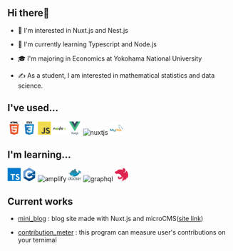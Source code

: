 ## Hi there👋

- 🧐 I'm interested in Nuxt.js and Nest.js

- 🌱 I'm currently learning Typescript and Node.js

- 🎓 I'm majoring in Economics at Yokohama National University

- ✍️ As a student, I am interested in mathematical statistics and data science.

## I've used...

<img src="https://raw.githubusercontent.com/devicons/devicon/master/icons/html5/html5-original-wordmark.svg" alt="html5" width="30" height="30"/>
<img src="https://raw.githubusercontent.com/devicons/devicon/master/icons/css3/css3-original-wordmark.svg" alt="css3" width="30" height="30"/>
<img src="https://raw.githubusercontent.com/devicons/devicon/master/icons/javascript/javascript-original.svg" alt="javascript" width="30" height="30"/>
<img src="https://raw.githubusercontent.com/devicons/devicon/master/icons/nodejs/nodejs-original-wordmark.svg" alt="nodejs" width="30" height="30"/>
<img src="https://raw.githubusercontent.com/devicons/devicon/master/icons/vuejs/vuejs-original-wordmark.svg" alt="vuejs" width="30" height="30"/>
<img src="https://www.vectorlogo.zone/logos/nuxtjs/nuxtjs-icon.svg" alt="nuxtjs" width="30" height="30"/>
<img src="https://raw.githubusercontent.com/devicons/devicon/master/icons/mysql/mysql-original-wordmark.svg" alt="mysql" width="30" height="30"/>

## I'm learning...

<img src="https://raw.githubusercontent.com/devicons/devicon/master/icons/typescript/typescript-original.svg" alt="typescript" width="30" height="30"/>
<img src="https://raw.githubusercontent.com/devicons/devicon/master/icons/cplusplus/cplusplus-original.svg" alt="cplusplus" width="30" height="30"/>
<img src="https://docs.amplify.aws/assets/logo-dark.svg" alt="amplify" width="30" height="30"/>
<img src="https://raw.githubusercontent.com/devicons/devicon/master/icons/docker/docker-original-wordmark.svg" alt="docker" width="30" height="30"/>
<img src="https://www.vectorlogo.zone/logos/graphql/graphql-icon.svg" alt="graphql" width="30" height="30"/>
<img src="https://raw.githubusercontent.com/devicons/devicon/master/icons/nestjs/nestjs-plain.svg" alt="nestjs" width="30" height="30"/>

## Current works

- [mini_blog](https://github.com/tomoyahiroe/mini_blog) : blog site made with Nuxt.js and microCMS([site link](https://main.d1fxh0yqefm28c.amplifyapp.com/blog))

- [contribution_meter](https://github.com/tomoyahiroe/contribution_meter) : this program can measure user's contributions on your ternimal
